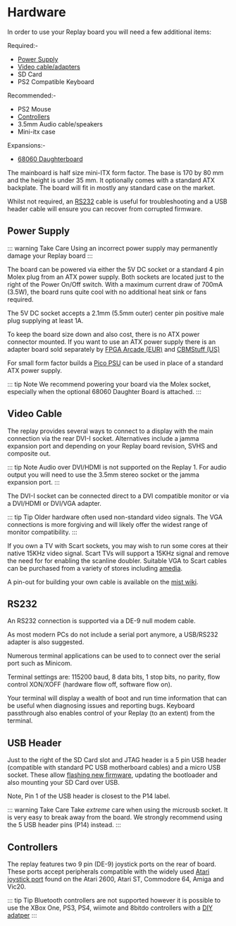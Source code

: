 # Hardware

<!-- TODO: What size SD cards are known to be supported?
     TODO: PSU and mains adapter specs -->
In order to use your Replay board you will need a few additional items:

Required:-
 - [Power Supply](#power-supply)
 - [Video cable/adapters](#video-cable)
 - SD Card
 - PS2 Compatible Keyboard

Recommended:-
 - PS2 Mouse
 - [Controllers](#controllers)
 - 3.5mm Audio cable/speakers
 - Mini-itx case

Expansions:-
 - [68060 Daughterboard](daughterboard/)

The mainboard is half size mini-ITX form factor. The base is 170 by 80 mm
and the height is under 35 mm. It optionally comes with a standard ATX
backplate. The board will fit in mostly any standard case on the market.

Whilst not required, an [RS232](#rs232) cable is useful for troubleshooting
and a USB header cable will ensure you can recover from corrupted firmware.

## Power Supply

::: warning Take Care
Using an incorrect power supply may permanently damage your Replay board
:::

The board can be powered via either the 5V DC socket or a standard 4 pin
Molex plug from an ATX power supply. Both sockets are located just to the right
of the Power On/Off switch. With a maximum current draw of 700mA (3.5W), the board
runs quite cool with no additional heat sink or fans required.

<ZoomableImage src='/images/overview_replay1_power.jpg' alt='Replay Power Connections'/>

The 5V DC socket accepts a 2.1mm (5.5mm outer) center pin positive male plug
supplying at least 1A.

To keep the board size down and also cost, there is no ATX power connector
mounted. If you want to use an ATX power supply there is an adapter board sold
separately by [FPGA Arcade (EUR)](https://www.amedia-computer.com/en/accessories/35-atx-power-adapter-fpga-arcade.html)
and [CBMStuff (US)](https://www.cbmstuff.com/proddetail.php?prod=RPSI)

For small form factor builds a [Pico PSU](https://www.logicsupply.com/eu-en/picopsu-80/)
can be used in place of a standard ATX power supply.

::: tip Note
We recommend powering your board via the Molex socket, especially when the
optional 68060 Daughter Board is attached.
:::

## Video Cable

<!-- TODO: Link to jamma info/cable -->
The replay provides several ways to connect to a display with the main
connection via the rear DVI-I socket. Alternatives include a jamma expansion port
and depending on your Replay board revision, SVHS and composite out.

::: tip Note
Audio over DVI/HDMI is not supported on the Replay 1. For audio output you will
need to use the 3.5mm stereo socket or the jamma expansion port.
:::

The DVI-I socket can be connected direct to a DVI compatible monitor or
via a DVI/HDMI or DVI/VGA adapter.

::: tip Tip
Older hardware often used non-standard video signals. The VGA connections is
more forgiving and will likely offer the widest range of monitor compatibility.
:::

If you own a TV with Scart sockets, you may wish to run some cores at their native
15KHz video signal. Scart TVs will support a 15KHz signal and remove the need
for for enabling the scanline doubler. Suitable VGA to Scart cables can be purchased
from a variety of stores including [amedia](https://www.amedia-computer.com/en/accessories/2-vga-to-scart-cable-for-minimig.html).

A pin-out for building your own cable is available on the [mist
wiki](https://github.com/mist-devel/mist-board/wiki/ScartCable#diagram).


## RS232

An RS232 connection is supported via a DE-9 null modem cable.

<ZoomableImage src='/images/d9_null_modem_wiring_thumb.png' alt='D9 Null Modem wiring'/>

As most modern PCs do not include a serial port anymore, a USB/RS232 adapter is
also suggested.

<ZoomableImage src='/images/ftdi_usb_serial.jpg' alt='RS232/USB Adapter'/>

Numerous terminal applications can be used to to connect over the serial port
such as Minicom.

Terminal settings are: 115200 baud, 8 data bits, 1 stop bits, no parity, flow
control XON/XOFF (hardware flow off, software flow on).

Your terminal will display a wealth of boot and run time information that can
be useful when diagnosing issues and reporting bugs. Keyboard passthrough also
enables control of your Replay (to an extent) from the terminal.

## USB Header

Just to the right of the SD Card slot and JTAG header is a 5 pin USB
header (compatible with standard PC USB motherboard cables) and a micro USB
socket. These allow
[flashing new firmware](firmware-upgrade#upgrade-via-usb), updating the bootloader
and also mounting your SD Card over USB.

Note, Pin 1 of the USB header is closest to the P14 label.

<ZoomableImage src='/images/overview_replay1_usb_thumb.jpg' alt='USB Header'/>

::: warning Take Care
Take _extreme_ care when using the microusb socket. It is very easy to break
away from the board. We strongly recommend using the 5 USB header pins (P14) instead.
:::

## Controllers

The replay features two 9 pin (DE-9) joystick ports on the rear of board. These ports
accept peripherals compatible with the widely used [Atari joystick port](https://en.wikipedia.org/wiki/Atari_joystick_port)
found on the Atari 2600, Atari ST, Commodore 64, Amiga and Vic20.

::: tip Tip
Bluetooth controllers are not supported however it is possible to use the XBox
One, PS3, PS4, wiimote and 8bitdo controllers with a [DIY adatper](/diy/wireless-controller-adapter)
:::